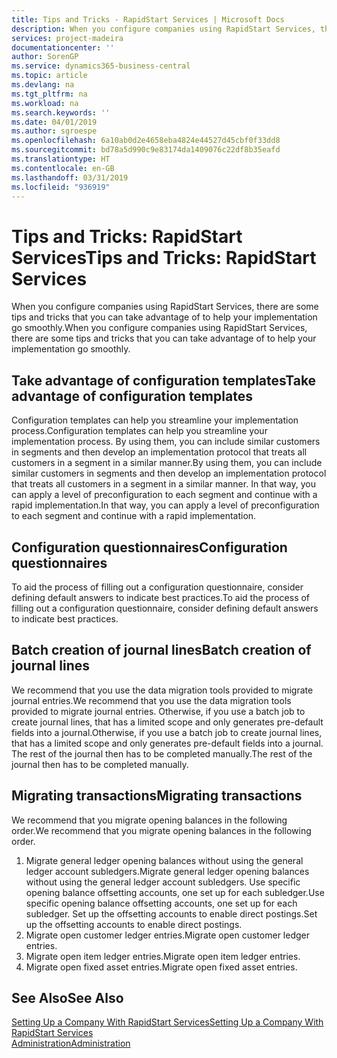 ```yaml
---
title: Tips and Tricks - RapidStart Services | Microsoft Docs
description: When you configure companies using RapidStart Services, there are some tips and tricks that you can take advantage of to help your implementation go smoothly.
services: project-madeira
documentationcenter: ''
author: SorenGP
ms.service: dynamics365-business-central
ms.topic: article
ms.devlang: na
ms.tgt_pltfrm: na
ms.workload: na
ms.search.keywords: ''
ms.date: 04/01/2019
ms.author: sgroespe
ms.openlocfilehash: 6a10ab0d2e4658eba4824e44527d45cbf0f33dd8
ms.sourcegitcommit: bd78a5d990c9e83174da1409076c22df8b35eafd
ms.translationtype: HT
ms.contentlocale: en-GB
ms.lasthandoff: 03/31/2019
ms.locfileid: "936919"
---
```

# <a name="tips-and-tricks-rapidstart-services"></a><span data-ttu-id="4f105-103">Tips and Tricks: RapidStart Services</span><span class="sxs-lookup"><span data-stu-id="4f105-103">Tips and Tricks: RapidStart Services</span></span>
<span data-ttu-id="4f105-104">When you configure companies using RapidStart Services, there are some tips and tricks that you can take advantage of to help your implementation go smoothly.</span><span class="sxs-lookup"><span data-stu-id="4f105-104">When you configure companies using RapidStart Services, there are some tips and tricks that you can take advantage of to help your implementation go smoothly.</span></span>  

## <a name="take-advantage-of-configuration-templates"></a><span data-ttu-id="4f105-105">Take advantage of configuration templates</span><span class="sxs-lookup"><span data-stu-id="4f105-105">Take advantage of configuration templates</span></span>  
<span data-ttu-id="4f105-106">Configuration templates can help you streamline your implementation process.</span><span class="sxs-lookup"><span data-stu-id="4f105-106">Configuration templates can help you streamline your implementation process.</span></span> <span data-ttu-id="4f105-107">By using them, you can include similar customers in segments and then develop an implementation protocol that treats all customers in a segment in a similar manner.</span><span class="sxs-lookup"><span data-stu-id="4f105-107">By using them, you can include similar customers in segments and then develop an implementation protocol that treats all customers in a segment in a similar manner.</span></span> <span data-ttu-id="4f105-108">In that way, you can apply a level of preconfiguration to each segment and continue with a rapid implementation.</span><span class="sxs-lookup"><span data-stu-id="4f105-108">In that way, you can apply a level of preconfiguration to each segment and continue with a rapid implementation.</span></span>  

## <a name="configuration-questionnaires"></a><span data-ttu-id="4f105-109">Configuration questionnaires</span><span class="sxs-lookup"><span data-stu-id="4f105-109">Configuration questionnaires</span></span>  
<span data-ttu-id="4f105-110">To aid the process of filling out a configuration questionnaire, consider defining default answers to indicate best practices.</span><span class="sxs-lookup"><span data-stu-id="4f105-110">To aid the process of filling out a configuration questionnaire, consider defining default answers to indicate best practices.</span></span>  

## <a name="batch-creation-of-journal-lines"></a><span data-ttu-id="4f105-111">Batch creation of journal lines</span><span class="sxs-lookup"><span data-stu-id="4f105-111">Batch creation of journal lines</span></span>  
<span data-ttu-id="4f105-112">We recommend that you use the data migration tools provided to migrate journal entries.</span><span class="sxs-lookup"><span data-stu-id="4f105-112">We recommend that you use the data migration tools provided to migrate journal entries.</span></span> <span data-ttu-id="4f105-113">Otherwise, if you use a batch job to create journal lines, that has a limited scope and only generates pre-default fields into a journal.</span><span class="sxs-lookup"><span data-stu-id="4f105-113">Otherwise, if you use a batch job to create journal lines, that has a limited scope and only generates pre-default fields into a journal.</span></span> <span data-ttu-id="4f105-114">The rest of the journal then has to be completed manually.</span><span class="sxs-lookup"><span data-stu-id="4f105-114">The rest of the journal then has to be completed manually.</span></span>  

## <a name="migrating-transactions"></a><span data-ttu-id="4f105-115">Migrating transactions</span><span class="sxs-lookup"><span data-stu-id="4f105-115">Migrating transactions</span></span>  
<span data-ttu-id="4f105-116">We recommend that you migrate opening balances in the following order.</span><span class="sxs-lookup"><span data-stu-id="4f105-116">We recommend that you migrate opening balances in the following order.</span></span>  

1.  <span data-ttu-id="4f105-117">Migrate general ledger opening balances without using the general ledger account subledgers.</span><span class="sxs-lookup"><span data-stu-id="4f105-117">Migrate general ledger opening balances without using the general ledger account subledgers.</span></span> <span data-ttu-id="4f105-118">Use specific opening balance offsetting accounts, one set up for each subledger.</span><span class="sxs-lookup"><span data-stu-id="4f105-118">Use specific opening balance offsetting accounts, one set up for each subledger.</span></span> <span data-ttu-id="4f105-119">Set up the offsetting accounts to enable direct postings.</span><span class="sxs-lookup"><span data-stu-id="4f105-119">Set up the offsetting accounts to enable direct postings.</span></span>  
2.  <span data-ttu-id="4f105-120">Migrate open customer ledger entries.</span><span class="sxs-lookup"><span data-stu-id="4f105-120">Migrate open customer ledger entries.</span></span>  
3.  <span data-ttu-id="4f105-121">Migrate open item ledger entries.</span><span class="sxs-lookup"><span data-stu-id="4f105-121">Migrate open item ledger entries.</span></span>  
4.  <span data-ttu-id="4f105-122">Migrate open fixed asset entries.</span><span class="sxs-lookup"><span data-stu-id="4f105-122">Migrate open fixed asset entries.</span></span>  

## <a name="see-also"></a><span data-ttu-id="4f105-123">See Also</span><span class="sxs-lookup"><span data-stu-id="4f105-123">See Also</span></span>  
[<span data-ttu-id="4f105-124">Setting Up a Company With RapidStart Services</span><span class="sxs-lookup"><span data-stu-id="4f105-124">Setting Up a Company With RapidStart Services</span></span>](admin-set-up-a-company-with-rapidstart.md)  
[<span data-ttu-id="4f105-125">Administration</span><span class="sxs-lookup"><span data-stu-id="4f105-125">Administration</span></span>](admin-setup-and-administration.md)

